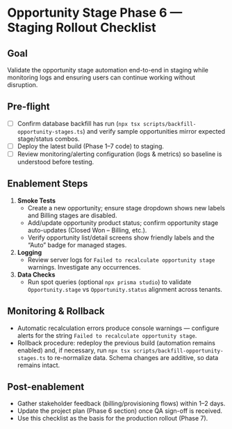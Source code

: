 # Opportunity Stage Phase 6 — Staging Rollout Checklist

## Goal

Validate the opportunity stage automation end-to-end in staging while monitoring logs and ensuring users can continue working without disruption.

## Pre-flight

- [ ] Confirm database backfill has run (`npx tsx scripts/backfill-opportunity-stages.ts`) and verify sample opportunities mirror expected stage/status combos.
- [ ] Deploy the latest build (Phase 1–7 code) to staging.
- [ ] Review monitoring/alerting configuration (logs & metrics) so baseline is understood before testing.

## Enablement Steps

1. **Smoke Tests**
   - Create a new opportunity; ensure stage dropdown shows new labels and Billing stages are disabled.
   - Add/update opportunity product status; confirm opportunity stage auto-updates (Closed Won – Billing, etc.).
   - Verify opportunity list/detail screens show friendly labels and the “Auto” badge for managed stages.
2. **Logging**
   - Review server logs for `Failed to recalculate opportunity stage` warnings. Investigate any occurrences.
3. **Data Checks**
   - Run spot queries (optional `npx prisma studio`) to validate `Opportunity.stage` vs `Opportunity.status` alignment across tenants.

## Monitoring & Rollback

- Automatic recalculation errors produce console warnings — configure alerts for the string `Failed to recalculate opportunity stage`.
- Rollback procedure: redeploy the previous build (automation remains enabled) and, if necessary, run `npx tsx scripts/backfill-opportunity-stages.ts` to re-normalize data. Schema changes are additive, so data remains intact.

## Post-enablement

- Gather stakeholder feedback (billing/provisioning flows) within 1–2 days.
- Update the project plan (Phase 6 section) once QA sign-off is received.
- Use this checklist as the basis for the production rollout (Phase 7).

